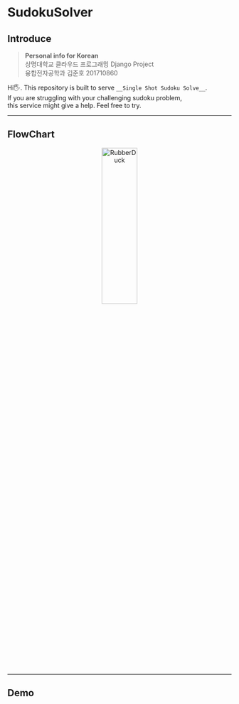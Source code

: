 # SudokuSolver

## Introduce

> __Personal info for Korean__<br>
> 상명대학교 클라우드 프로그래밍 Django Project<br>
> 융합전자공학과 김준호 201710860

Hi🖐. This repository is built to serve `__Single Shot Sudoku Solve__`.<br>
If you are struggling with your challenging sudoku problem,<br>
this service might give a help. Feel free to try.

----------------------------------------------
## FlowChart

<p align="center">
    <img src="https://github.com/comeeasy/SudokuSolver/blob/main/FlowDiagram/flow_diagram.png" width="40%" height="30%" title="px(픽셀) 크기 설정" alt="RubberDuck">
    </img>
</p>

----------------------------------------------
## Demo

